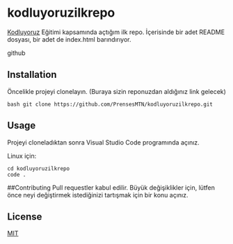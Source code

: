# kodluyoruzilkrepo
[Kodluyoruz](https://www.kodluyoruz.org) Eğitimi kapsamında açtığım ilk repo. İçerisinde bir adet README dosyası, bir adet de index.html barındırıyor.

github

## Installation
Öncelikle projeyi clonelayın. (Buraya sizin reponuzdan aldığınız link gelecek)

```bash git clone https://github.com/PrensesMTN/kodluyoruzilkrepo.git ```

## Usage
Projeyi cloneladıktan sonra Visual Studio Code programında açınız.

Linux için:
```
cd kodluyoruzilkrepo
code .
```
##Contributing
Pull requestler kabul edilir. Büyük değişiklikler için, lütfen önce neyi değiştirmek istediğinizi tartışmak için bir konu açınız.

## License
[MIT](https://choosealicense.com/licenses/mit/)